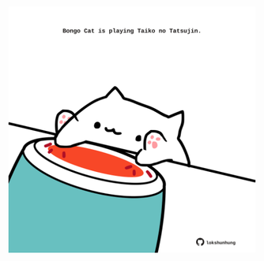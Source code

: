 <!-- built at 15/10/2023, 03:00:53 UTC -->
<p align="center">
  <img width="500" height="500" src="./ReadmeImage.svg">
</p>
